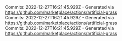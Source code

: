 Commits: 2022-12-27T16:21:45.929Z - Generated via https://github.com/marketplace/actions/artificial-grass
<br>
Commits: 2022-12-27T16:21:45.929Z - Generated via https://github.com/marketplace/actions/artificial-grass
<br>
Commits: 2022-12-27T16:21:45.929Z - Generated via https://github.com/marketplace/actions/artificial-grass
<br>
